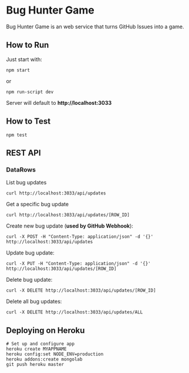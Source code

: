 # Bug Hunter Game

Bug Hunter Game is an web service that turns GitHub Issues into a game.


## How to Run

Just start with:

	npm start

or

	npm run-script dev

Server will default to **http://localhost:3033**


## How to Test

	npm test


## REST API

### DataRows

List bug updates

	curl http://localhost:3033/api/updates

Get a specific bug update

	curl http://localhost:3033/api/updates/[ROW_ID]

Create new bug update (**used by GitHub Webhook**):

	curl -X POST -H "Content-Type: application/json" -d '{}' http://localhost:3033/api/updates

Update bug update:

	curl -X PUT -H "Content-Type: application/json" -d '{}' http://localhost:3033/api/updates/[ROW_ID]

Delete bug update:

	curl -X DELETE http://localhost:3033/api/updates/[ROW_ID]

Delete all bug updates:

	curl -X DELETE http://localhost:3033/api/updates/ALL


## Deploying on Heroku

	# Set up and configure app
	heroku create MYAPPNAME
	heroku config:set NODE_ENV=production
	heroku addons:create mongolab
	git push heroku master
